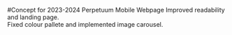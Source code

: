 #Concept for 2023-2024 Perpetuum Mobile Webpage
Improved readability and landing page.  
Fixed colour pallete and implemented image carousel.  

